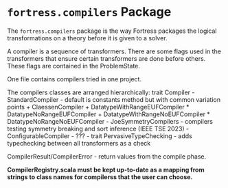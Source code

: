 # `fortress.compilers` Package

The `fortress.compilers` package is the way Fortress packages the logical transformations on
a theory before it is given to a solver.

A compiler is a sequence of transformers.  There are some flags used in the transformers that
ensure certain transformers are done before others. These flags are contained in the ProblemState.

One file contains compilers tried in one project.

The compilers classes are arranged hierarchically:
trait Compiler
	- StandardCompiler - default is constants method but with common variation points
		+ ClaessenCompiler
		+ DatatypeWithRangeEUFCompiler
			* DatatypeNoRangeEUFCompiler
		+ DatatypeWithRangeNoEUFCompiler
			* DatatypeNoRangeNoEUFCompiler
	- JoeSymmetryCompilers - compilers testing symmetry breaking and sort inference (IEEE TSE 2023)
	- ConfigurableCompiler - ???
	- trait PervasiveTypeChecking - adds typechecking between all transformers as a check

CompilerResult/CompilerError - return values from the compile phase.

**CompilerRegistry.scala must be kept up-to-date as a mapping from strings to class names for compilerss that the user can choose.**